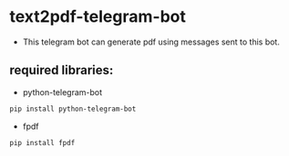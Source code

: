 # text2pdf-telegram-bot

- This telegram bot can generate pdf using messages sent to this bot.

## required libraries:

- python-telegram-bot

```bash
pip install python-telegram-bot
```

- fpdf

```bash
pip install fpdf
```